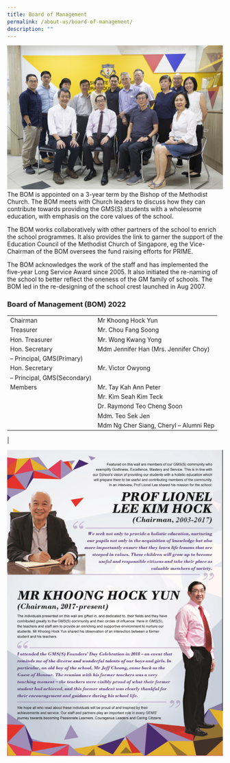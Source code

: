 ```yaml
---
title: Board of Management
permalink: /about-us/board-of-management/
description: ""
---
```

![](/images/_MG_5534-3.jpg)The BOM is appointed on a 3-year term by the Bishop of the Methodist Church. The BOM meets with Church leaders to discuss how they can contribute towards providing the GMS(S) students with a wholesome education, with emphasis on the core values of the school.

The BOM works collaboratively with other partners of the school to enrich the school programmes. It also provides the link to garner the support of the Education Council of the Methodist Church of Singapore, eg the Vice-Chairman of the BOM oversees the fund raising efforts for PRIME.

The BOM acknowledges the work of the staff and has implemented the five-year Long Service Award since 2005. It also initiated the re-naming of the school to better reflect the oneness of the GM family of schools. The BOM led in the re-designing of the school crest launched in Aug 2007.

### Board of Management (BOM) 2022


|  	|  	|
|---	|---	|
| Chairman 	| Mr Khoong Hock Yun 	|
| Treasurer 	| Mr. Chou Fang Soong	|
| Hon. Treasurer 	| Mr. Wong Kwang Yong 	|
| Hon. Secretary 	| Mdm Jennifer Han (Mrs. Jennifer Choy)  
– Principal, GMS(Primary)	|
| Hon. Secretary 	| Mr. Victor Owyong  
– Principal, GMS(Secondary)	|
| Members 	| Mr. Tay Kah Ann Peter |
|  	| Mr. Kim Seah Kim Teck |
|  	| Dr. Raymond Teo Cheng Soon |
|  	| Mdm. Teo Sek Jen |
|  	| Mdm Ng Cher Siang, Cheryl  – Alumni Rep
 |




![](/images/GMSS_A3-Posters_Our-Partners_ver2_Page_3-copy.jpg)